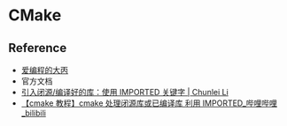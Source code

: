 # CMake

## Reference

- [爱编程的大丙](https://subingwen.cn/)
- 官方文档
- [引入闭源/编译好的库：使用 IMPORTED 关键字 | Chunlei Li](https://chunleili.github.io/cmake/IMPORTED)
- [【cmake 教程】cmake 处理闭源库或已编译库 利用 IMPORTED\_哔哩哔哩\_bilibili](https://www.bilibili.com/video/BV1Pg411p7in/?buvid=XX5B32E5AB6B85557B2F25EB20B3E4974A292&is_story_h5=false&mid=56SDdYapII6rXExlTt8o5Q%3D%3D&p=1&plat_id=116&share_from=ugc&share_medium=android&share_plat=android&share_session_id=5e80a78e-09dd-4b2e-93c6-af30845befaf&share_source=WEIXIN&share_tag=s_i&timestamp=1691137477&unique_k=FETn8Kw&up_id=2411870&vd_source=0834f6ad0d14172f21036d6c233aabd3)
